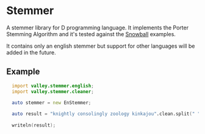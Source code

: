 # Stemmer
A stemmer library for D programming language. It implements the Porter Stemming Algorithm and it's tested against the 
[Snowball](http://snowball.tartarus.org/algorithms/porter/stemmer.html) examples.

It contains only an english stemmer but support for other languages will be added  in the future.

## Example

```d
  import valley.stemmer.english;
  import valley.stemmer.cleaner;

  auto stemmer = new EnStemmer;
  
  auto result = "knightly consolingly zoology kinkajou".clean.split(" ").map!(a => stem.get(a)).array;
  
  writeln(result);
```
